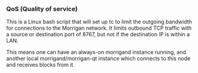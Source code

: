 ### QoS (Quality of service) ###

This is a Linux bash script that will set up tc to limit the outgoing bandwidth for connections to the Morrigan network. It limits outbound TCP traffic with a source or destination port of 8767, but not if the destination IP is within a LAN.

This means one can have an always-on morrigand instance running, and another local morrigand/morrigan-qt instance which connects to this node and receives blocks from it.
